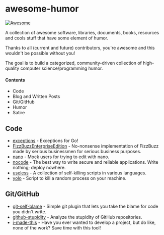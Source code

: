 # awesome-humor

[![Awesome](https://awesome.re/badge.svg)](https://awesome.re)

A collection of awesome software, libraries, documents, books, resources and cools stuff that have some element of humor.

Thanks to all (current and future) contributors, you're awesome and this wouldn't be possible without you!

The goal is to build a categorized, community-driven collection of high-quality computer science/programming humor.

#### Contents

+ Code
+ Blog and Written Posts
+ Git/GitHub
+ Humor
+ Satire



## Code

* [exceptions](https://github.com/kevin-cantwell/exceptions) - Exceptions for Go!
* [FizzBuzzEnterpriseEdition](https://github.com/EnterpriseQualityCoding/FizzBuzzEnterpriseEdition) - No-nonsense implementation of FizzBuzz made by serious businessmen for serious business purposes.
* [nano](https://github.com/nilsding/nano) - Mock users for trying to edit with nano.
* [nocode](https://github.com/kelseyhightower/nocode) - The best way to write secure and reliable applications. Write nothing; deploy nowhere.
* [useless](https://github.com/BlitzKraft/useless) - A collection of self-killing scripts in various languages.
* [yolo](https://github.com/Airblader/yolo) - Script to kill a random process on your machine.


## Git/GitHub

* [git-self-blame](https://github.com/JacobEvelyn/git-self-blame) - Simple git plugin that lets you take the blame for code you didn't write.
* [github-stupidity](https://github.com/james9909/github-stupidity) - Analyze the stupidity of GitHub repositories.
* [i-made-this](https://github.com/alichtman/i-made-this) - Have you ever wanted to develop a project, but do like, none of the work? Save time with this tool!
